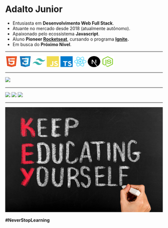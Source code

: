 <h1>Adalto Junior</h1>

<ul>
  <li>Entusiasta em <strong>Desenvolvimento Web Full Stack</strong>.</li>
  <li>Atuante no mercado desde 2018 (atualmente autônomo).</li>
  <li>Apaixonado pelo ecossistema <strong>Javascript</strong>.</li>
  <li>Aluno <strong>Pioneer <a href='https://www.rocketseat.com.br/'>Rocketseat</a></strong>, cursando o programa <strong><a href='https://www.rocketseat.com.br/ignite'>Ignite</a>.</strong></li>
  <li>Em busca do <strong>Próximo Nível</strong>.</li>
</ul>

<hr />

<div>
  <img title="HTML5" alt="HTML5" height="35" width="40" src="https://raw.githubusercontent.com/devicons/devicon/master/icons/html5/html5-original.svg" />
  <img title="CSS3" alt="CSS3" height="35" width="40" src="https://raw.githubusercontent.com/devicons/devicon/master/icons/css3/css3-original.svg" />
  <img title="Tailwindcss" alt="Tailwindcss" height="35" width="40" src="https://raw.githubusercontent.com/devicons/devicon/master/icons/tailwindcss/tailwindcss-plain.svg" />
  <img title="Javascript" alt="Javascript" height="35" width="40" src="https://raw.githubusercontent.com/devicons/devicon/master/icons/javascript/javascript-plain.svg" />
  <img title="Typescript" alt="Typescript" height="35" width="40" src="https://raw.githubusercontent.com/devicons/devicon/master/icons/typescript/typescript-plain.svg" />
  <img title="ReactJS" alt="ReactJS" height="35" width="40" src="https://raw.githubusercontent.com/devicons/devicon/master/icons/react/react-original.svg" />
  <img title="NextJS" alt="NextJS" height="35" width="40" src="https://raw.githubusercontent.com/devicons/devicon/master/icons/nextjs/nextjs-original.svg" />
  <img title="NodeJS" alt="NodeJS" height="35" width="40" src="https://raw.githubusercontent.com/devicons/devicon/master/icons/nodejs/nodejs-plain.svg" />
</div>

<hr />

 <img height="180em" src="https://github-readme-stats.vercel.app/api/top-langs/?username=AdaltoJunior&layout=compact&langs_count=3&theme=onedark"/>

<hr />

<div>
  <a href="https://www.linkedin.com/in/adalto-junior-934b0010a/" target="_blank"><img src="https://img.shields.io/badge/-LinkedIn-%230077B5?style=for-the-badge&logo=linkedin&logoColor=white" target="_blank"></a>
  <a href="https://app.rocketseat.com.br/me/adalto-junior-1566816481"><img src="https://img.shields.io/badge/-Rocketseat-8257E6?style=for-the-badge&logo=apache-rocketmq&logoColor=white" /></a>
  <a href = "mailto:mendesrochajunior@gmail.com"><img src="https://img.shields.io/badge/-Gmail-D44638?style=for-the-badge&logo=gmail&logoColor=white" target="_blank"></a>
</div>
  
<hr />

<img src="./assets/key.jpg" /> <br />

<strong>#NeverStopLearning</strong>
